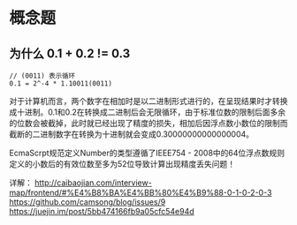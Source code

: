 # 概念题
## 为什么 0.1 + 0.2 != 0.3
```
// (0011) 表示循环
0.1 = 2^-4 * 1.10011(0011)
```
对于计算机而言，两个数字在相加时是以二进制形式进行的，在呈现结果时才转换成十进制。0.1和0.2在转换成二进制后会无限循环，由于标准位数的限制后面多余的位数会被截掉，此时就已经出现了精度的损失，相加后因浮点数小数位的限制而截断的二进制数字在转换为十进制就会变成0.30000000000000004。

EcmaScrpt规范定义Number的类型遵循了IEEE754 - 2008中的64位浮点数规则定义的小数后的有效位数至多为52位导致计算出现精度丢失问题！

详解：
http://caibaojian.com/interview-map/frontend/#%E4%B8%BA%E4%BB%80%E4%B9%88-0-1-0-2-0-3
https://github.com/camsong/blog/issues/9
https://juejin.im/post/5bb474166fb9a05cfc54e94d